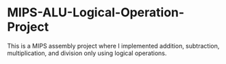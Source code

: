 # MIPS-ALU-Logical-Operation-Project
This is a MIPS assembly project where I implemented addition, subtraction, multiplication, and division only using logical operations.
